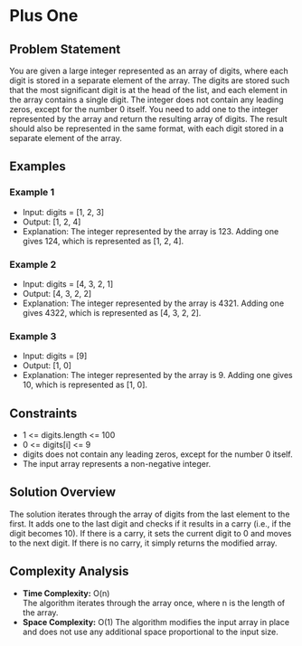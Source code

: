 # Plus One
## Problem Statement
You are given a large integer represented as an array of digits, where each digit is stored in a separate element of the array. The digits are stored such that the most significant digit is at the head of the list, and each element in the array contains a single digit.
The integer does not contain any leading zeros, except for the number 0 itself.
You need to add one to the integer represented by the array and return the resulting array of digits. The result should also be represented in the same format, with each digit stored in a separate element of the array.

## Examples
### Example 1
- Input: digits = [1, 2, 3]
- Output: [1, 2, 4]
- Explanation: The integer represented by the array is 123. Adding one gives 124, which is represented as [1, 2, 4].

### Example 2
- Input: digits = [4, 3, 2, 1]
- Output: [4, 3, 2, 2]
- Explanation: The integer represented by the array is 4321. Adding one gives 4322, which is represented as [4, 3, 2, 2].

### Example 3
- Input: digits = [9]
- Output: [1, 0]
- Explanation: The integer represented by the array is 9. Adding one gives 10, which is represented as [1, 0].

## Constraints
- 1 <= digits.length <= 100
- 0 <= digits[i] <= 9
- digits does not contain any leading zeros, except for the number 0 itself.
- The input array represents a non-negative integer.

## Solution Overview
The solution iterates through the array of digits from the last element to the first. It adds one to the last digit and checks if it results in a carry (i.e., if the digit becomes 10). If there is a carry, it sets the current digit to 0 and moves to the next digit. If there is no carry, it simply returns the modified array.

## Complexity Analysis
- **Time Complexity:** O(n)  
  The algorithm iterates through the array once, where n is the length of the array.
- **Space Complexity:** O(1)
    The algorithm modifies the input array in place and does not use any additional space proportional to the input size.